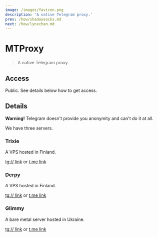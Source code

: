 ```yaml
---
image: /images/favicon.png
description: 'A native Telegram proxy.'
prev: /how/shadowsocks.md
next: /how/lynxchan.md
---
```


# MTProxy

> A native Telegram proxy.

## Access

Public. See details below how to get access.

## Details

**Warning!** Telegram doesn't provide you anonymity and can't do it at all.

We have three servers.

### Trixie

A VPS hosted in Finland.

[tg:// link](tg://proxy?server=trixie.092918.xyz&port=1488&secret=5f20f9171a53de79741198746219b8c3) or [t.me link](https://t.me/proxy?server=trixie.092918.xyz&port=1488&secret=5f20f9171a53de79741198746219b8c3)

### Derpy

A VPS hosted in Finland.

[tg:// link](tg://proxy?server=derpy.092918.xyz&port=1488&secret=52fe425389c57cbc328d5f880e54463a) or [t.me link](https://t.me/proxy?server=derpy.092918.xyz&port=1488&secret=52fe425389c57cbc328d5f880e54463a)

### Glimmy

A bare metal server hosted in Ukraine.

[tg:// link](tg://proxy?server=glimmy.092918.xyz&port=1488&secret=5fc245e6e1340832940863888380510b) or [t.me link](https://t.me/proxy?server=glimmy.092918.xyz&port=1488&secret=5fc245e6e1340832940863888380510b)
